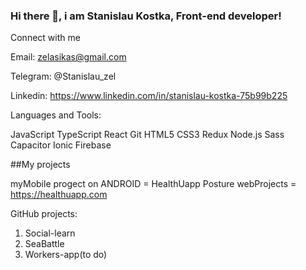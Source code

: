 ### Hi there 👋, i am Stanislau Kostka, Front-end developer!

Connect with me

Email: zelasikas@gmail.com

Telegram: @Stanislau_zel

Linkedin: https://www.linkedin.com/in/stanislau-kostka-75b99b225

Languages and Tools:

JavaScript TypeScript React Git HTML5 CSS3 Redux Node.js Sass Capacitor Ionic Firebase


##My projects

myMobile progect on ANDROID = HealthUapp Posture
webProjects = https://healthuapp.com

GitHub projects:
1. Social-learn
2. SeaBattle
3. Workers-app(to do)

